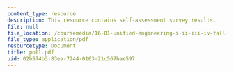 ```yaml
---
content_type: resource
description: This resource contains self-assessment survey results.
file: null
file_location: /coursemedia/16-01-unified-engineering-i-ii-iii-iv-fall-2005-spring-2006/02b574b383ea7244016321c567bae597_poll.pdf
file_type: application/pdf
resourcetype: Document
title: poll.pdf
uid: 02b574b3-83ea-7244-0163-21c567bae597
---
```

